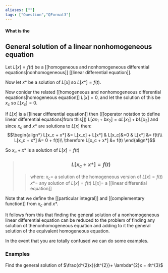 ```yaml
---
aliases: [""]
tags: ["Question","QFormat3"]
---
```


#### What is the
## General solution of a linear nonhomogeneous equation

Let $L[x] = f(t)$ be a [[homogeneous and nonhomogeneous differential equations|nonhomogeneous]] [[linear differential equation]].

Now let $x*$ be a solution of $L[x]$ so $L[x*] = f(t)$.

Now conider the related [[homogeneous and nonhomogeneous differential equations|homogeneous equation]] $L[x]=0$, and let the solution of this be $x_c$ so $L[x_c]=0$.

If $L[x]$ is a [[linear differential equation]] then ([[operator notation to define linear differential equations|from this]]) $L[ax_1 + bx_2] = aL[x_1] + bL[x_2]$ and since $x_c$ and $x*$ are solutions to $L[x]$ then:
$$\begin{align*}
L[x_c + x*] &= L[x_c] + L[x*]  & L[x_c]&=0 & L[x*] &= f(t)\\
L[x_c + x*] &= 0 + f(t)\\
\therefore L[x_c + x*] &= f(t)
\end{align*}$$

So $x_c + x*$ is a solution of $L[x]=f(t)$

> ### $$ L[x_c + x*] = f(t) $$ 
>> where:
>> $x_c=$ a solution of the homogeneous version of $L[x] = f(t)$
>> $x*=$ any solution of $L[x] = f(t)$
>> $L[x]=$ a [[linear differential equation]]

Note that we define the [[particular integral]] and [[complementary function]] from $x_c$ and $x*$.

It follows from this that finding the general solution of a nonhomogeneous linear differential equation can be reduced to the problem of finding any solution of thenonhomogeneous equation and adding to it the general solution of the equivalent homogeneous equation.

In the event that you are totally confused we can do some examples.

### Examples

Find the general solution of $\frac{d^{2}x}{dt^{2}}+ \lambda^{2}x = 4t^{3}$

